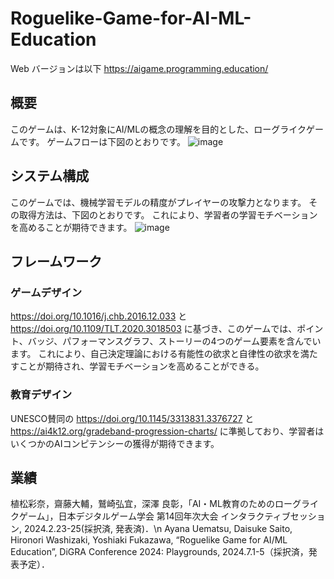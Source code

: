 # Roguelike-Game-for-AI-ML-Education
Web バージョンは以下
https://aigame.programming.education/
## 概要
このゲームは、K-12対象にAI/MLの概念の理解を目的とした、ローグライクゲームです。
ゲームフローは下図のとおりです。
![image](https://github.com/Ayana326/Roguelike-Game-for-AI-ML-Education/assets/120101889/41a6b873-b78f-4844-b7f8-026e8eaf7b4b)
## システム構成
このゲームでは、機械学習モデルの精度がプレイヤーの攻撃力となります。
その取得方法は、下図のとおりです。
これにより、学習者の学習モチベーションを高めることが期待できます。
![image](https://github.com/Ayana326/Roguelike-Game-for-AI-ML-Education/assets/120101889/91aac373-a322-4f4d-b674-2d4e5903a357)
## フレームワーク
### ゲームデザイン
https://doi.org/10.1016/j.chb.2016.12.033 と https://doi.org/10.1109/TLT.2020.3018503 に基づき、このゲームでは、ポイント、バッジ、パフォーマンスグラフ、ストーリーの4つのゲーム要素を含んでいます。
これにより、自己決定理論における有能性の欲求と自律性の欲求を満たすことが期待され、学習モチベーションを高めることができる。
### 教育デザイン
UNESCO賛同の https://doi.org/10.1145/3313831.3376727 と https://ai4k12.org/gradeband-progression-charts/ に準拠しており、学習者はいくつかのAIコンピテンシーの獲得が期待できます。
## 業績
植松彩奈，齋藤大輔，鷲崎弘宜，深澤 良彰，「AI・ML教育のためのローグライクゲーム」，日本デジタルゲーム学会 第14回年次大会 インタラクティブセッション, 2024.2.23-25(採択済, 発表済)．\n
Ayana Uematsu, Daisuke Saito, Hironori Washizaki, Yoshiaki Fukazawa, “Roguelike Game for AI/ML Education”, DiGRA Conference 2024: Playgrounds, 2024.7.1-5（採択済，発表予定）．

